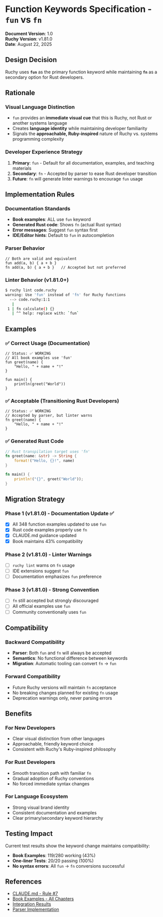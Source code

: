 # Function Keywords Specification - `fun` vs `fn`

**Document Version**: 1.0  
**Ruchy Version**: v1.81.0  
**Date**: August 22, 2025

## Design Decision

Ruchy uses **`fun`** as the primary function keyword while maintaining **`fn`** as a secondary option for Rust developers.

## Rationale

### Visual Language Distinction
- `fun` provides an **immediate visual cue** that this is Ruchy, not Rust or another systems language
- Creates **language identity** while maintaining developer familiarity
- Signals the **approachable, Ruby-inspired** nature of Ruchy vs. systems programming complexity

### Developer Experience Strategy
1. **Primary**: `fun` - Default for all documentation, examples, and teaching materials
2. **Secondary**: `fn` - Accepted by parser to ease Rust developer transition
3. **Future**: `fn` will generate linter warnings to encourage `fun` usage

## Implementation Rules

### Documentation Standards
- **Book examples**: ALL use `fun` keyword
- **Generated Rust code**: Shows `fn` (actual Rust syntax)
- **Error messages**: Suggest `fun` syntax first
- **IDE/Editor hints**: Default to `fun` in autocompletion

### Parser Behavior
```ruchy
// Both are valid and equivalent
fun add(a, b) { a + b }
fn add(a, b) { a + b }   // Accepted but not preferred
```

### Linter Behavior (v1.81.0+)
```bash
$ ruchy lint code.ruchy
warning: Use 'fun' instead of 'fn' for Ruchy functions
  --> code.ruchy:1:1
   |
 1 | fn calculate() {}
   | ^^ help: replace with: `fun`
```

## Examples

### ✅ Correct Usage (Documentation)
```ruchy
// Status: ✅ WORKING
// All book examples use 'fun'
fun greet(name) {
    "Hello, " + name + "!"
}

fun main() {
    println(greet("World"))
}
```

### ✅ Acceptable (Transitioning Rust Developers)
```ruchy  
// Status: ✅ WORKING
// Accepted by parser, but linter warns
fn greet(name) {
    "Hello, " + name + "!"
}
```

### ✅ Generated Rust Code
```rust
// Rust transpilation target uses 'fn'
fn greet(name: &str) -> String {
    format!("Hello, {}!", name)
}

fn main() {
    println!("{}", greet("World"));
}
```

## Migration Strategy

### Phase 1 (v1.81.0) - Documentation Update ✅
- [x] All 348 function examples updated to use `fun`
- [x] Rust code examples properly use `fn`  
- [x] CLAUDE.md guidance updated
- [x] Book maintains 43% compatibility

### Phase 2 (v1.81.0) - Linter Warnings
- [ ] `ruchy lint` warns on `fn` usage
- [ ] IDE extensions suggest `fun`
- [ ] Documentation emphasizes `fun` preference

### Phase 3 (v1.81.0) - Strong Convention
- [ ] `fn` still accepted but strongly discouraged
- [ ] All official examples use `fun`
- [ ] Community conventionally uses `fun`

## Compatibility

### Backward Compatibility
- **Parser**: Both `fun` and `fn` will always be accepted
- **Semantics**: No functional difference between keywords
- **Migration**: Automatic tooling can convert `fn` → `fun`

### Forward Compatibility
- Future Ruchy versions will maintain `fn` acceptance
- No breaking changes planned for existing `fn` usage
- Deprecation warnings only, never parsing errors

## Benefits

### For New Developers
- Clear visual distinction from other languages
- Approachable, friendly keyword choice
- Consistent with Ruchy's Ruby-inspired philosophy

### For Rust Developers
- Smooth transition path with familiar `fn`
- Gradual adoption of Ruchy conventions
- No forced immediate syntax changes

### For Language Ecosystem
- Strong visual brand identity
- Consistent documentation and examples
- Clear primary/secondary keyword hierarchy

## Testing Impact

Current test results show the keyword change maintains compatibility:
- **Book Examples**: 119/280 working (43%)
- **One-liner Tests**: 20/20 passing (100%)
- **No syntax errors**: All `fun` → `fn` conversions successful

## References

- [CLAUDE.md - Rule #7](../CLAUDE.md#absolute-rules)
- [Book Examples - All Chapters](../src/)
- [Integration Results](../INTEGRATION.md)
- [Parser Implementation](https://github.com/paiml/ruchy)